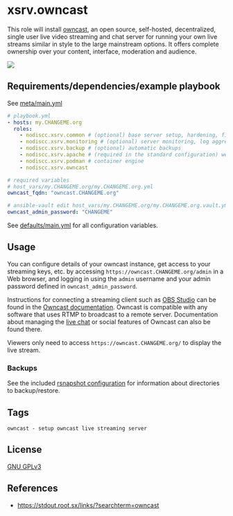 # xsrv.owncast

This role will install [owncast](https://example.org/), an open source, self-hosted, decentralized, single user live video streaming and chat server for running your own live streams similar in style to the large mainstream options. It offers complete ownership over your content, interface, moderation and audience.

[![](https://owncast.online/images/owncast-splash.png)](https://owncast.online/images/owncast-splash.png)


## Requirements/dependencies/example playbook

See [meta/main.yml](meta/main.yml)

```yaml
# playbook.yml
- hosts: my.CHANGEME.org
  roles:
    - nodiscc.xsrv.common # (optional) base server setup, hardening, firewall, bruteforce prevention
    - nodiscc.xsrv.monitoring # (optional) server monitoring, log aggregation
    - nodiscc.xsrv.backup # (optional) automatic backups
    - nodiscc.xsrv.apache # (required in the standard configuration) webserver/reverse proxy, SSL certificates
    - nodiscc.xsrv.podman # container engine
    - nodiscc.xsrv.owncast

# required variables
# host_vars/my.CHANGEME.org/my.CHANGEME.org.yml
owncast_fqdn: "owncast.CHANGEME.org"

# ansible-vault edit host_vars/my.CHANGEME.org/my.CHANGEME.org.vault.yml
owncast_admin_password: "CHANGEME"
```

See [defaults/main.yml](defaults/main.yml) for all configuration variables.


## Usage

You can configure details of your owncast instance, get access to your streaming keys, etc. by accessing `https://owncast.CHANGEME.org/admin` in a Web browser, and logging in using the `admin` username and your admin password defined in `owncast_admin_password`.

Instructions for connecting a streaming client such as [OBS Studio](https://obsproject.com/) can be found in the [Owncast documentation](https://owncast.online/docs/broadcasting/). Owncast is compatible with any software that uses RTMP to broadcast to a remote server. Documentation about managing the [live chat](https://owncast.online/docs/chat/chat-authentication/) or social features of Owncast can also be found there.

Viewers only need to access `https://owncast.CHANGEME.org/` to display the live stream.


### Backups

See the included [rsnapshot configuration](templates/etc_rsnapshot.d_owncast.conf.j2) for information about directories to backup/restore.

## Tags

<!--BEGIN TAGS LIST-->
```
owncast - setup owncast live streaming server
```
<!--END TAGS LIST-->


## License

[GNU GPLv3](../../LICENSE)


## References

- https://stdout.root.sx/links/?searchterm=owncast
